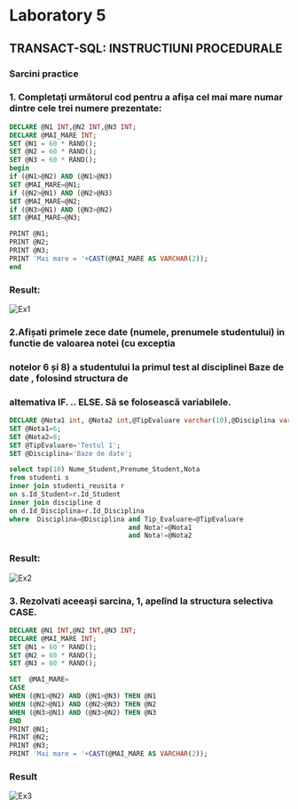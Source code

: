 # Laboratory 5
## TRANSACT-SQL: INSTRUCTIUNI PROCEDURALE
### Sarcini practice
### 1. Completați următorul cod pentru a afișa cel mai mare numar dintre cele trei numere prezentate:
``` sql
DECLARE @N1 INT,@N2 INT,@N3 INT;
DECLARE @MAI_MARE INT;
SET @N1 = 60 * RAND();
SET @N2 = 60 * RAND();
SET @N3 = 60 * RAND();
begin
if (@N1>@N2) AND (@N1>@N3)
SET @MAI_MARE=@N1;
if (@N2>@N1) AND (@N2>@N3)
SET @MAI_MARE=@N2;
if (@N3>@N1) AND (@N3>@N2)
SET @MAI_MARE=@N3;

PRINT @N1;
PRINT @N2;
PRINT @N3;
PRINT 'Mai mare = '+CAST(@MAI_MARE AS VARCHAR(2));
end
```
### Result:
![Ex1](https://github.com/speianudana/DB/blob/master/Laboratory_5/Screenshots%C8%9A_DBlab5/ex1.PNG)

### 2.Afișati primele zece date (numele, prenumele studentului) in functie de valoarea notei (cu exceptia
### notelor 6 și 8) a studentului la primul test al disciplinei Baze de date , folosind structura de
### altemativa IF. .. ELSE. Să se folosească variabilele. 
``` sql
DECLARE @Nota1 int, @Nota2 int,@TipEvaluare varchar(10),@Disciplina varchar(20);
SET @Nota1=6;
SET @Nota2=8;
SET @TipEvaluare='Testul 1';
SET @Disciplina='Baze de date';

select top(10) Nume_Student,Prenume_Student,Nota
from studenti s
inner join studenti_reusita r
on s.Id_Student=r.Id_Student
inner join discipline d
on d.Id_Disciplina=r.Id_Disciplina
where  Disciplina=@Disciplina and Tip_Evaluare=@TipEvaluare
                              and Nota!=@Nota1 
							  and Nota!=@Nota2
```
### Result:
![Ex2](https://github.com/speianudana/DB/blob/master/Laboratory_5/Screenshots%C8%9A_DBlab5/ex2.PNG)

### 3. Rezolvati aceeași sarcina, 1, apelînd la structura selectiva CASE. 
``` sql
DECLARE @N1 INT,@N2 INT,@N3 INT;
DECLARE @MAI_MARE INT;
SET @N1 = 60 * RAND();
SET @N2 = 60 * RAND();
SET @N3 = 60 * RAND();

SET  @MAI_MARE= 
CASE 
WHEN (@N1>@N2) AND (@N1>@N3) THEN @N1 
WHEN (@N2>@N1) AND (@N2>@N3) THEN @N2 
WHEN (@N3>@N1) AND (@N3>@N2) THEN @N3 
END
PRINT @N1;
PRINT @N2;
PRINT @N3;
PRINT 'Mai mare = '+CAST(@MAI_MARE AS VARCHAR(2));
```
### Result
![Ex3](https://github.com/speianudana/DB/blob/master/Laboratory_5/Screenshots%C8%9A_DBlab5/ex3.PNG)







